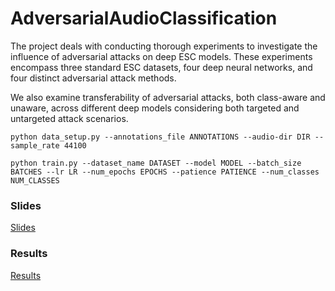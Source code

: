 # AdversarialAudioClassification

The project deals with conducting thorough experiments to investigate the influence of adversarial attacks on deep ESC models. These experiments encompass three standard ESC datasets, four deep neural networks, and four distinct adversarial attack methods.

We also examine transferability of adversarial attacks, both class-aware and unaware, across different deep models considering both targeted and untargeted attack scenarios.

```
python data_setup.py --annotations_file ANNOTATIONS --audio-dir DIR --sample_rate 44100
```
```
python train.py --dataset_name DATASET --model MODEL --batch_size BATCHES --lr LR --num_epochs EPOCHS --patience PATIENCE --num_classes NUM_CLASSES
```

### Slides
[Slides](https://drive.google.com/file/d/1M7Tqll-uw1JxA4CziRJ59d7gZkiMCcGT/view?usp=sharing)

### Results
[Results](https://docs.google.com/spreadsheets/d/1XqUkbvIkWKFGIn7iM9qxf_aic262oZAPmHTzMqznIqY/edit?usp=sharing)